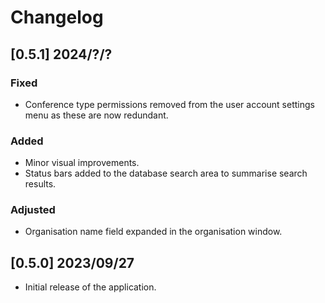 # Changelog

## [0.5.1]  2024/?/?
### Fixed
- Conference type permissions removed from the user account settings menu as these are now redundant.
### Added
- Minor visual improvements.
- Status bars added to the database search area to summarise search results.
### Adjusted
- Organisation name field expanded in the organisation window.

## [0.5.0]  2023/09/27
- Initial release of the application.
